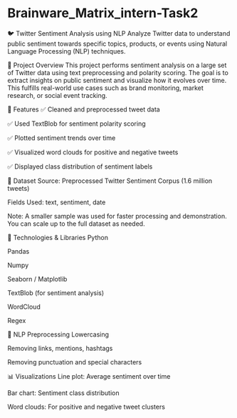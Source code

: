 # Brainware_Matrix_intern-Task2
🐦 Twitter Sentiment Analysis using NLP
Analyze Twitter data to understand public sentiment towards specific topics, products, or events using Natural Language Processing (NLP) techniques.

📌 Project Overview
This project performs sentiment analysis on a large set of Twitter data using text preprocessing and polarity scoring. The goal is to extract insights on public sentiment and visualize how it evolves over time. This fulfills real-world use cases such as brand monitoring, market research, or social event tracking.

🚀 Features
✅ Cleaned and preprocessed tweet data

✅ Used TextBlob for sentiment polarity scoring

✅ Plotted sentiment trends over time

✅ Visualized word clouds for positive and negative tweets

✅ Displayed class distribution of sentiment labels

📁 Dataset
Source: Preprocessed Twitter Sentiment Corpus (1.6 million tweets)

Fields Used: text, sentiment, date

Note: A smaller sample was used for faster processing and demonstration. You can scale up to the full dataset as needed.

🧠 Technologies & Libraries
Python

Pandas

Numpy

Seaborn / Matplotlib

TextBlob (for sentiment analysis)

WordCloud

Regex

🧹 NLP Preprocessing
Lowercasing

Removing links, mentions, hashtags

Removing punctuation and special characters

📊 Visualizations
Line plot: Average sentiment over time

Bar chart: Sentiment class distribution

Word clouds: For positive and negative tweet clusters
